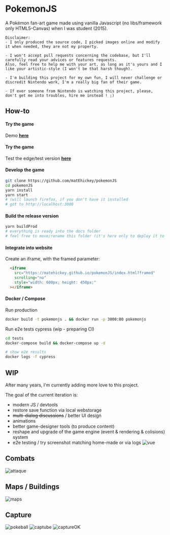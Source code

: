# PokemonJS

A Pokémon fan-art game made using vanilla Javascript (no libs/framework only HTML5-Canvas) when I was student (2015).

~~~
Disclaimer:
- I only produced the source code, I picked images online and modify it when needed, they are not my property.

- I won't accept pull requests concerning the codebase, but I'll carefully read your advices or features requests.
Also, feel free to help me with your art, as long as it's yours and I like your artistic-style (I won't be that harsh though).

- I'm building this project for my own fun, I will never challenge or discredit Nintendo work, I'm a really big fan of their game.

- If ever someone from Nintendo is watching this project, please, don't get me into troubles, hire me instead ! ;)
~~~

## How-to
#### Try the game
Demo [**here**](https://matehickey.github.io/pokemonJS/)

#### Try the game
Test the edge/test version [**here**](https://matehickey-pokemonjs.netlify.com)

#### Develop the game
~~~bash
git clone https://github.com/matEhickey/pokemonJS
cd pokemonJS
yarn install
yarn start
# (will launch firefox, if you don't have it installed
# got to http://localhost:3000
~~~

#### Build the release version
~~~bash
yarn buildProd
# everything is ready into the docs folder
# feel free to move/rename this folder (it's here only to deploy it to github pages)
~~~

#### Integrate into website
Create an iframe, with the framed parameter:
~~~html
  <iframe
    src="https://matehickey.github.io/pokemonJS/index.html?framed"
    scrolling="no"
    style="width: 600px; height: 450px;"
  ></iframe>
~~~

#### Docker / Compose
Run production
~~~bash
docker build -t pokemonjs . && docker run -p 3000:80 pokemonjs
~~~

Run e2e tests cypress (wip - preparing CI)
~~~bash
cd tests
docker-compose build && docker-compose up -d

# show e2e results
docker logs -f cypress
~~~

## WIP
After many years, I'm currently adding more love to this project.

The goal of the current iteration is:
- modern JS / devtools
- restore save function via local webstorage
- <del>multi-dialog discussions</del> / better UI design
- animations
- better game-designer tools (to produce content)
- reshape and upgrade of the game engine (event & rendering & colisions) system
- e2e testing / try screenshot matching home-made or via logs
![vue](assets/imgs/readme/vue.png)

## Combats
![attaque](assets/imgs/readme/attaque.png)

## Maps / Buildings
![maps](assets/imgs/readme/map.png)

## Capture
![pokeball](assets/imgs/readme/pokeball.png)
![captube](assets/imgs/readme/capture.png)
![captureOK](assets/imgs/readme/captureOK.png)
